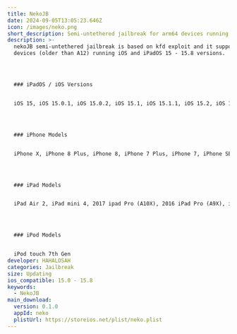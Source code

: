 ```yaml
---
title: NekoJB
date: 2024-09-05T13:05:23.646Z
icon: /images/neko.png
short_description: Semi-untethered jailbreak for arm64 devices running iOS 15.0 - iOS 15.8
description: >-
  nekoJB semi-untethered jailbreak is based on kfd exploit and it supports arm64
  devices (older than A12) running iOS and iPadOS 15 - 15.8 versions.




  ### iPadOS / iOS Versions


  iOS 15, iOS 15.0.1, iOS 15.0.2, iOS 15.1, iOS 15.1.1, iOS 15.2, iOS 15.2.1, iOS 15.3, iOS 15.3.1, iOS 15.4, iOS 15.4.1, iOS 15.5, iOS 15.6, iOS 15.6.1, iOS 15.7, iOS 15.7.1, iOS 15.7.2, iOS 15.7.3, iOS 15.7.4, iOS 15.7.5, iOS 15.7.6, iOS 15.7.7, iOS 15.7.8, iOS 15.7.9, iOS 15.8




  ### iPhone Models


  iPhone X, iPhone 8 Plus, iPhone 8, iPhone 7 Plus, iPhone 7, iPhone SE, iPhone 6S Plus, iPhone 6S




  ### iPad Models


  iPad Air 2, iPad mini 4, 2017 ipad Pro (A10X), 2016 iPad Pro (A9X), iPad 7th Gen, iPad 6th Gen, iPad 5th Gen




  ### iPod Models


  iPod touch 7th Gen
developer: HAHALOSAH
categories: Jailbreak
size: Updating
ios_compatible: 15.0 - 15.8
keywords:
  - NekoJB
main_download:
  version: 0.1.0
  appId: neko
  plistUrl: https://storeios.net/plist/neko.plist
---
```

